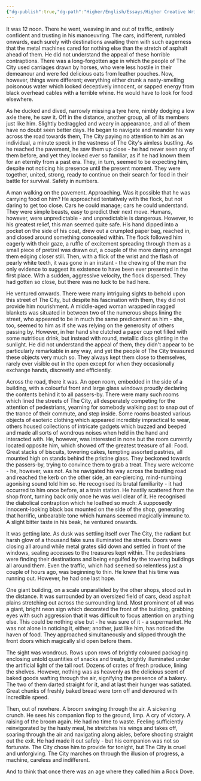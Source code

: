 ```yaml
---
{"dg-publish":true,"dg-path":"Higher/English/Essays/Higher Creative Writing Folio Piece - Columba.md","dg-permalink":"english/columba","permalink":"/english/columba/"}
---
```



It was 12 noon. There he went, weaving in and out of traffic, entirely confident and trusting in his manoeuvring. The cars, indifferent, rumbled onwards, each surely with destinations awaiting them with such eagerness that the metal machines cared for nothing else than the stretch of asphalt ahead of them. He did not understand the appeal of these horrible contraptions. There was a long-forgotten age in which the people of The City used carriages drawn by horses, who were less hostile in their demeanour and were fed delicious oats from leather pouches. Now, however, things were different; everything either drunk a nasty-smelling poisonous water which looked deceptively innocent, or sapped energy from black overhead cables with a terrible whine. He would have to look for food elsewhere.

As he ducked and dived, narrowly missing a tyre here, nimbly dodging a low axle there, he saw it. Off in the distance, another group, all of its members just like him. Slightly bedraggled and weary in appearance, and all of them have no doubt seen better days. He began to navigate and meander his way across the road towards them, The City paying no attention to him as an individual, a minute speck in the vastness of The City's aimless bustling. As he reached the pavement, he saw them up close - he had never seen any of them before, and yet they looked ever so familiar, as if he had known them for an eternity from a past era. They, in turn, seemed to be expecting him, despite not noticing his presence until the present moment. They were together, united, strong, ready to continue on their search for food in their battle for survival. Safety in numbers.

A man walking on the pavement. Approaching. Was it possible that he was carrying food on him? He approached tentatively with the flock, but not daring to get too close. Cars he could manage; cars he could understand. They were simple beasts, easy to predict their next move. Humans, however, were unpredictable - and unpredictable is dangerous. However, to his greatest relief, this man seemed quite safe. His hand dipped into a pocket on the side of his coat, drew out a crumpled paper bag, reached in, and closed around something concealed within. The flock followed him eagerly with their gaze, a ruffle of excitement spreading through them as a small piece of pretzel was drawn out, a couple of the more daring amongst them edging closer still. Then, with a flick of the wrist and the flash of pearly white teeth, it was gone in an instant - the chewing of the man the only evidence to suggest its existence to have been ever presented in the first place. With a sudden, aggressive velocity, the flock dispersed. They had gotten so close, but there was no luck to be had here.

He ventured onwards. There were many intriguing sights to behold upon this street of The City, but despite his fascination with them, they did not provide him nourishment. A middle-aged woman wrapped in ragged blankets was situated in between two of the numerous shops lining the street, who appeared to be in much the same predicament as him - she, too, seemed to him as if she was relying on the generosity of others passing by. However, in her hand she clutched a paper cup not filled with some nutritious drink, but instead with round, metallic discs glinting in the sunlight. He did not understand the appeal of them, they didn't appear to be particularly remarkable in any way, and yet the people of The City treasured these objects very much so. They always kept them close to themselves, rarely ever visible out in the open except for when they occasionally exchange hands, discreetly and efficiently.

Across the road, there it was. An open room, embedded in the side of a building, with a colourful front and large glass windows proudly declaring the contents behind it to all passers-by. There were many such rooms which lined the streets of The City, all desperately competing for the attention of pedestrians, yearning for somebody walking past to snap out of the trance of their commute, and step inside. Some rooms boasted various objects of esoteric clothing which appeared incredibly impractical to wear, others housed collections of intricate gadgets which buzzed and beeped and made all sorts of wondrous noises when held in the hand and interacted with. He, however, was interested in none but the room currently located opposite him, which showed off the greatest treasure of all: Food. Great stacks of biscuits, towering cakes, tempting assorted pastries, all mounted high on stands behind the pristine glass. They beckoned towards the passers-by, trying to convince them to grab a treat. They were welcome - he, however, was not. As he navigated his way across the bustling road and reached the kerb on the other side, an ear-piercing, mind-numbing agonising sound told him so. He recognised its brutal familiarity - it had occurred to him once before, at a train station. He hastily scattered from the shop front, turning back only once he was well clear of it. He recognised the diabolical contraption which he loathed so much: A supposedly innocent-looking black box mounted on the side of the shop, generating that horrific, unbearable tone which humans seemed magically immune to. A slight bitter taste in his beak, he ventured onwards.

It was getting late. As dusk was settling itself over The City, the radiant but harsh glow of a thousand fake suns illuminated the streets. Doors were closing all around while metal grates slid down and settled in front of the windows, sealing accesses to the treasures kept within. The pedestrians were finding their destinations and being engulfed by the towering buildings all around them. Even the traffic, which had seemed so relentless just a couple of hours ago, was beginning to thin. He knew that his time was running out. However, he had one last hope.

One giant building, on a scale unparalleled by the other shops, stood out in the distance. It was surrounded by an oversized field of cars, dead asphalt plains stretching out across the surrounding land. Most prominent of all was a giant, bright neon sign which decorated the front of the building, grabbing eyes with such aggression that it was difficult to focus attention on anything else. This could be nothing else but - he was sure of it - a supermarket. He was not alone in noticing it, either; another, just like him, has noticed the haven of food. They approached simultaneously and slipped through the front doors which magically slid open before them.

The sight was wondrous. Rows upon rows of brightly coloured packaging enclosing untold quantities of snacks and treats, brightly illuminated under the artificial light of the tall roof. Dozens of crates of fresh produce, lining the shelves. However, nothing was as heavenly as the delicious scent of baked goods wafting through the air, signifying the presence of a bakery. The two of them darted straight for it, and at last their hunger was satiated. Great chunks of freshly baked bread were torn off and devoured with incredible speed.

Then, out of nowhere. A broom swinging through the air. A sickening crunch. He sees his companion flop to the ground, limp. A cry of victory. A raising of the broom again. He had no time to waste. Feeling sufficiently reinvigorated by the hasty meal, he stretches his wings and takes off, soaring through the air and navigating along aisles, before shooting straight out the exit. He had made it out safely - but his companion was not so fortunate. The City chose him to provide for tonight, but The City is cruel and unforgiving. The City marches on through the illusion of progress, a machine, careless and indifferent.

And to think that once there was an age where they called him a Rock Dove.
